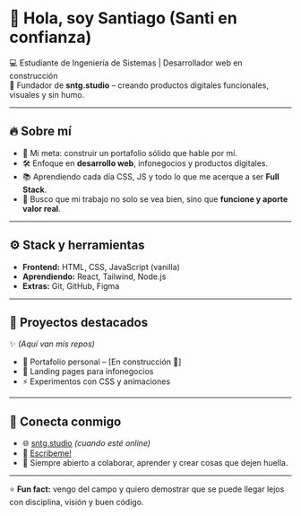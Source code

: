 # 👋 Hola, soy Santiago (Santi en confianza)

💻 Estudiante de Ingeniería de Sistemas | Desarrollador web en construcción  
🚀 Fundador de **sntg.studio** – creando productos digitales funcionales, visuales y sin humo.  

---

## 🔥 Sobre mí
- 🎯 Mi meta: construir un portafolio sólido que hable por mí.  
- 🛠️ Enfoque en **desarrollo web**, infonegocios y productos digitales.  
- 📚 Aprendiendo cada día CSS, JS y todo lo que me acerque a ser **Full Stack**.  
- 🌱 Busco que mi trabajo no solo se vea bien, sino que **funcione y aporte valor real**.  

---

## ⚙️ Stack y herramientas
- **Frontend:** HTML, CSS, JavaScript (vanilla)  
- **Aprendiendo:** React, Tailwind, Node.js  
- **Extras:** Git, GitHub, Figma  

---

## 📂 Proyectos destacados
✨ *(Aquí van mis repos)*  
- 🎨 Portafolio personal – [En construcción 🚧]  
- 📘 Landing pages para infonegocios  
- ⚡ Experimentos con CSS y animaciones  

---

## 🤝 Conecta conmigo
- 🌐 [sntg.studio](https://github.com/sntg-studio) *(cuando esté online)*  
- 📩 [Escribeme!](milthonagudelo1607@gmail.com) 
- 💬 Siempre abierto a colaborar, aprender y crear cosas que dejen huella.  

---

⭐️ **Fun fact:** vengo del campo y quiero demostrar que se puede llegar lejos con disciplina, visión y buen código.
